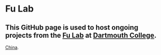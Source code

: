 # Fu Lab
## This GitHub page is used to host ongoing projects from the [Fu Lab](https://www.dartmouth.edu/~fengfu/) at [Dartmouth College](https://home.dartmouth.edu).


[China](./covid-19/china.md).
